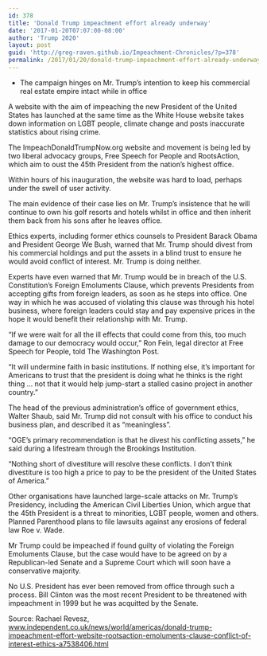 ```yaml
---
id: 378
title: 'Donald Trump impeachment effort already underway'
date: '2017-01-20T07:07:00-08:00'
author: 'Trump 2020'
layout: post
guid: 'http://greg-raven.github.io/Impeachment-Chronicles/?p=378'
permalink: /2017/01/20/donald-trump-impeachment-effort-already-underway/
---
```


- The campaign hinges on Mr. Trump’s intention to keep his commercial real estate empire intact while in office

A website with the aim of impeaching the new President of the United States has launched at the same time as the White House website takes down information on LGBT people, climate change and posts inaccurate statistics about rising crime.

The ImpeachDonaldTrumpNow.org website and movement is being led by two liberal advocacy groups, Free Speech for People and RootsAction, which aim to oust the 45th President from the nation’s highest office.

Within hours of his inauguration, the website was hard to load, perhaps under the swell of user activity.

The main evidence of their case lies on Mr. Trump’s insistence that he will continue to own his golf resorts and hotels whilst in office and then inherit them back from his sons after he leaves office.

Ethics experts, including former ethics counsels to President Barack Obama and President George We Bush, warned that Mr. Trump should divest from his commercial holdings and put the assets in a blind trust to ensure he would avoid conflict of interest. Mr. Trump is doing neither.

Experts have even warned that Mr. Trump would be in breach of the U.S. Constitution’s Foreign Emoluments Clause, which prevents Presidents from accepting gifts from foreign leaders, as soon as he steps into office. One way in which he was accused of violating this clause was through his hotel business, where foreign leaders could stay and pay expensive prices in the hope it would benefit their relationship with Mr. Trump.

“If we were wait for all the ill effects that could come from this, too much damage to our democracy would occur,” Ron Fein, legal director at Free Speech for People, told The Washington Post.

“It will undermine faith in basic institutions. If nothing else, it’s important for Americans to trust that the president is doing what he thinks is the right thing … not that it would help jump-start a stalled casino project in another country.”

The head of the previous administration’s office of government ethics, Walter Shaub, said Mr. Trump did not consult with his office to conduct his business plan, and described it as “meaningless”.

“OGE’s primary recommendation is that he divest his conflicting assets,” he said during a lifestream through the Brookings Institution.

“Nothing short of divestiture will resolve these conflicts. I don’t think divestiture is too high a price to pay to be the president of the United States of America.”

Other organisations have launched large-scale attacks on Mr. Trump’s Presidency, including the American Civil Liberties Union, which argue that the 45th President is a threat to minorities, LGBT people, women and others. Planned Parenthood plans to file lawsuits against any erosions of federal law Roe v. Wade.

Mr Trump could be impeached if found guilty of violating the Foreign Emoluments Clause, but the case would have to be agreed on by a Republican-led Senate and a Supreme Court which will soon have a conservative majority.

No U.S. President has ever been removed from office through such a process. Bill Clinton was the most recent President to be threatened with impeachment in 1999 but he was acquitted by the Senate.

Source: Rachael Revesz, www.independent.co.uk/news/world/americas/donald-trump-impeachment-effort-website-rootsaction-emoluments-clause-conflict-of-interest-ethics-a7538406.html